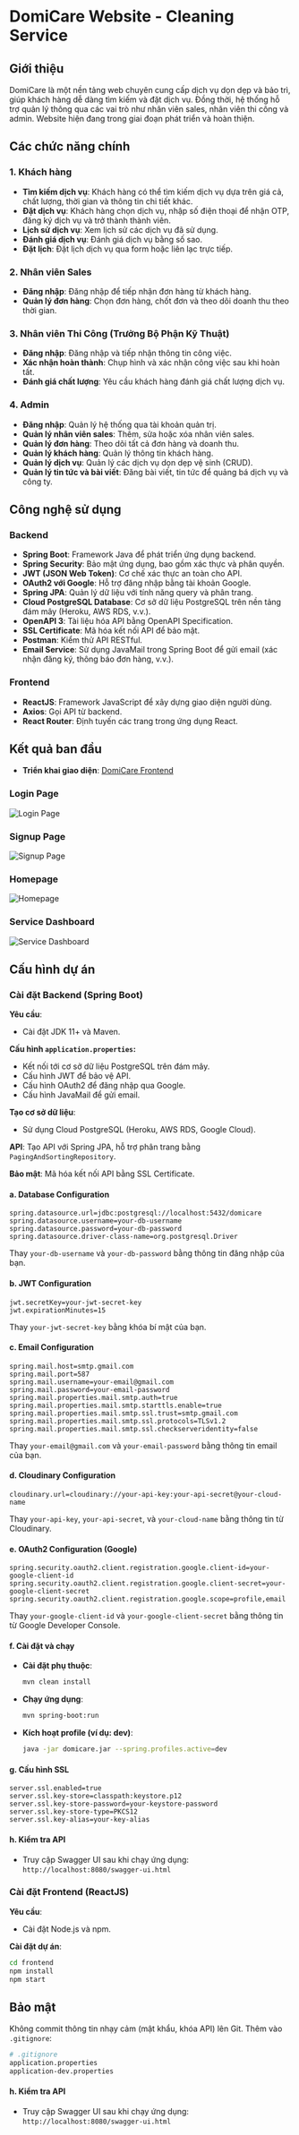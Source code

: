
# DomiCare Website - Cleaning Service

## Giới thiệu
DomiCare là một nền tảng web chuyên cung cấp dịch vụ dọn dẹp và bảo trì, giúp khách hàng dễ dàng tìm kiếm và đặt dịch vụ. Đồng thời, hệ thống hỗ trợ quản lý thông qua các vai trò như nhân viên sales, nhân viên thi công và admin. Website hiện đang trong giai đoạn phát triển và hoàn thiện.

## Các chức năng chính

### 1. Khách hàng
- **Tìm kiếm dịch vụ**: Khách hàng có thể tìm kiếm dịch vụ dựa trên giá cả, chất lượng, thời gian và thông tin chi tiết khác.
- **Đặt dịch vụ**: Khách hàng chọn dịch vụ, nhập số điện thoại để nhận OTP, đăng ký dịch vụ và trở thành thành viên.
- **Lịch sử dịch vụ**: Xem lịch sử các dịch vụ đã sử dụng.
- **Đánh giá dịch vụ**: Đánh giá dịch vụ bằng số sao.
- **Đặt lịch**: Đặt lịch dịch vụ qua form hoặc liên lạc trực tiếp.

### 2. Nhân viên Sales
- **Đăng nhập**: Đăng nhập để tiếp nhận đơn hàng từ khách hàng.
- **Quản lý đơn hàng**: Chọn đơn hàng, chốt đơn và theo dõi doanh thu theo thời gian.

### 3. Nhân viên Thi Công (Trưởng Bộ Phận Kỹ Thuật)
- **Đăng nhập**: Đăng nhập và tiếp nhận thông tin công việc.
- **Xác nhận hoàn thành**: Chụp hình và xác nhận công việc sau khi hoàn tất.
- **Đánh giá chất lượng**: Yêu cầu khách hàng đánh giá chất lượng dịch vụ.

### 4. Admin
- **Đăng nhập**: Quản lý hệ thống qua tài khoản quản trị.
- **Quản lý nhân viên sales**: Thêm, sửa hoặc xóa nhân viên sales.
- **Quản lý đơn hàng**: Theo dõi tất cả đơn hàng và doanh thu.
- **Quản lý khách hàng**: Quản lý thông tin khách hàng.
- **Quản lý dịch vụ**: Quản lý các dịch vụ dọn dẹp vệ sinh (CRUD).
- **Quản lý tin tức và bài viết**: Đăng bài viết, tin tức để quảng bá dịch vụ và công ty.

## Công nghệ sử dụng

### Backend
- **Spring Boot**: Framework Java để phát triển ứng dụng backend.
- **Spring Security**: Bảo mật ứng dụng, bao gồm xác thực và phân quyền.
- **JWT (JSON Web Token)**: Cơ chế xác thực an toàn cho API.
- **OAuth2 với Google**: Hỗ trợ đăng nhập bằng tài khoản Google.
- **Spring JPA**: Quản lý dữ liệu với tính năng query và phân trang.
- **Cloud PostgreSQL Database**: Cơ sở dữ liệu PostgreSQL trên nền tảng đám mây (Heroku, AWS RDS, v.v.).
- **OpenAPI 3**: Tài liệu hóa API bằng OpenAPI Specification.
- **SSL Certificate**: Mã hóa kết nối API để bảo mật.
- **Postman**: Kiểm thử API RESTful.
- **Email Service**: Sử dụng JavaMail trong Spring Boot để gửi email (xác nhận đăng ký, thông báo đơn hàng, v.v.).

### Frontend
- **ReactJS**: Framework JavaScript để xây dựng giao diện người dùng.
- **Axios**: Gọi API từ backend.
- **React Router**: Định tuyến các trang trong ứng dụng React.

## Kết quả ban đầu
- **Triển khai giao diện**: [DomiCare Frontend](https://domicare-frontend.vercel.app/)
 ### Login Page
 ![Login Page](https://github.com/user-attachments/assets/95a231c9-1b09-4e98-80d1-8ede7da9c198)
 
 ### Signup Page
 ![Signup Page](https://github.com/user-attachments/assets/45dd4d0a-73ee-4b99-8a6c-b98313311787)
 
 ### Homepage
 ![Homepage](https://github.com/user-attachments/assets/ca54c76a-223f-4f3f-9de1-fde5788aa2f6)
 
 ### Service Dashboard
 ![Service Dashboard](https://github.com/user-attachments/assets/23343f70-32cc-4426-8f8c-871648849954)
 

## Cấu hình dự án

### Cài đặt Backend (Spring Boot)

**Yêu cầu**:
- Cài đặt JDK 11+ và Maven.

**Cấu hình `application.properties`:**
- Kết nối tới cơ sở dữ liệu PostgreSQL trên đám mây.
- Cấu hình JWT để bảo vệ API.
- Cấu hình OAuth2 để đăng nhập qua Google.
- Cấu hình JavaMail để gửi email.

**Tạo cơ sở dữ liệu**:
- Sử dụng Cloud PostgreSQL (Heroku, AWS RDS, Google Cloud).

**API**: Tạo API với Spring JPA, hỗ trợ phân trang bằng `PagingAndSortingRepository`.

**Bảo mật**: Mã hóa kết nối API bằng SSL Certificate.

#### a. Database Configuration
```properties
spring.datasource.url=jdbc:postgresql://localhost:5432/domicare
spring.datasource.username=your-db-username
spring.datasource.password=your-db-password
spring.datasource.driver-class-name=org.postgresql.Driver
```
Thay `your-db-username` và `your-db-password` bằng thông tin đăng nhập của bạn.

#### b. JWT Configuration
```properties
jwt.secretKey=your-jwt-secret-key
jwt.expirationMinutes=15
```
Thay `your-jwt-secret-key` bằng khóa bí mật của bạn.

#### c. Email Configuration
```properties
spring.mail.host=smtp.gmail.com
spring.mail.port=587
spring.mail.username=your-email@gmail.com
spring.mail.password=your-email-password
spring.mail.properties.mail.smtp.auth=true
spring.mail.properties.mail.smtp.starttls.enable=true
spring.mail.properties.mail.smtp.ssl.trust=smtp.gmail.com
spring.mail.properties.mail.smtp.ssl.protocols=TLSv1.2
spring.mail.properties.mail.smtp.ssl.checkserveridentity=false
```
Thay `your-email@gmail.com` và `your-email-password` bằng thông tin email của bạn.

#### d. Cloudinary Configuration
```properties
cloudinary.url=cloudinary://your-api-key:your-api-secret@your-cloud-name
```
Thay `your-api-key`, `your-api-secret`, và `your-cloud-name` bằng thông tin từ Cloudinary.

#### e. OAuth2 Configuration (Google)
```properties
spring.security.oauth2.client.registration.google.client-id=your-google-client-id
spring.security.oauth2.client.registration.google.client-secret=your-google-client-secret
spring.security.oauth2.client.registration.google.scope=profile,email
```
Thay `your-google-client-id` và `your-google-client-secret` bằng thông tin từ Google Developer Console.

#### f. Cài đặt và chạy
- **Cài đặt phụ thuộc**:
    ```bash
    mvn clean install
    ```

- **Chạy ứng dụng**:
    ```bash
    mvn spring-boot:run
    ```

- **Kích hoạt profile (ví dụ: dev)**:
    ```bash
    java -jar domicare.jar --spring.profiles.active=dev
    ```

#### g. Cấu hình SSL
```properties
server.ssl.enabled=true
server.ssl.key-store=classpath:keystore.p12
server.ssl.key-store-password=your-keystore-password
server.ssl.key-store-type=PKCS12
server.ssl.key-alias=your-key-alias
```

#### h. Kiểm tra API
- Truy cập Swagger UI sau khi chạy ứng dụng: `http://localhost:8080/swagger-ui.html`

### Cài đặt Frontend (ReactJS)

**Yêu cầu**:
- Cài đặt Node.js và npm.

**Cài đặt dự án**:
```bash
cd frontend
npm install
npm start
```

## Bảo mật
Không commit thông tin nhạy cảm (mật khẩu, khóa API) lên Git. Thêm vào `.gitignore`:
```bash
# .gitignore
application.properties
application-dev.properties
```

#### h. Kiểm tra API
- Truy cập Swagger UI sau khi chạy ứng dụng: `http://localhost:8080/swagger-ui.html`
